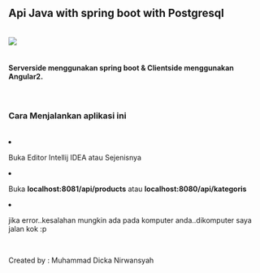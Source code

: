 <h2>Api Java with spring boot with Postgresql</h2>
<br/>
 <img src="https://techsparx.com/software-development/spring/img/spring-boot.png"/>
 <br/>
 <br/>
 <h4>
   Serverside menggunakan spring boot & Clientside menggunakan Angular2.
 </h4>
 <br/>
 <h3>Cara Menjalankan aplikasi ini</h3>
 <br/>
 <li>
  <p>Buka Editor Intellij IDEA atau Sejenisnya</p>
 </li>
 <li>
 <p>Buka <b>localhost:8081/api/products</b> atau <b>localhost:8080/api/kategoris</b></p>
 </li>
 <li>
  <p>jika error..kesalahan mungkin ada pada komputer anda..dikomputer saya jalan kok :p</p>
 </li>
 <br/>
 <p>Created by : Muhammad Dicka Nirwansyah </p>


